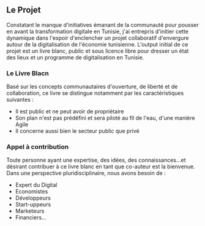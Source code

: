 ## Le Projet

Constatant le manque d'initiatives émanant de la communauté pour pousser en avant la transformation digitale en Tunisie, j'ai entrepris d'initier cette dynamique dans l'espoir d'enclencher un projet collaboratif d'envergure autour de la digitalisation de l'économie tunisienne. L'output initial de ce projet est un livre blanc, public et sous licence libre pour dresser un état des lieux et un programme de digitalisation en Tunisie.

### Le Livre Blacn
Basé sur les concepts communautaires d'ouverture, de liberté et de collaboration, ce livre se distingue notamment par les caractéristiques suivantes :
- Il est public et ne peut avoir de propriétaire
- Son plan n'est pas prédéfini et sera piloté au fil de l'eau, d'une manière Agile
- Il concerne aussi bien le secteur public que privé

### Appel à contribution
Toute personne ayant une expertise, des idées, des connaissances...et désirant contribuer à ce livre blanc en tant que co-auteur est la bienvenue. Dans une perspective pluridisciplinaire, nous avons besoin de :
- Expert du Digital
- Economistes
- Développeurs
- Start-uppeurs
- Marketeurs
- Financiers...

